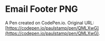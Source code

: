 # Email Footer PNG

A Pen created on CodePen.io. Original URL: [https://codepen.io/paulstamp/pen/QMLXwG](https://codepen.io/paulstamp/pen/QMLXwG).

